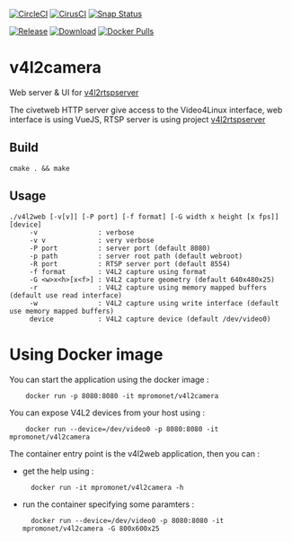 [![CircleCI](https://circleci.com/gh/mpromonet/v4l2camera.svg?style=shield)](https://circleci.com/gh/mpromonet/v4l2camera)
[![CirusCI](https://api.cirrus-ci.com/github/mpromonet/v4l2camera.svg?branch=master)](https://cirrus-ci.com/github/mpromonet/v4l2camera)
[![Snap Status](https://snapcraft.io/v4l2camera/badge.svg)](https://snapcraft.io/v4l2camera)

[![Release](https://img.shields.io/github/release/mpromonet/v4l2camera.svg)](https://github.com/mpromonet/v4l2camera/releases/latest)
[![Download](https://img.shields.io/github/downloads/mpromonet/v4l2camera/total.svg)](https://github.com/mpromonet/v4l2camera/releases/latest)
[![Docker Pulls](https://img.shields.io/docker/pulls/mpromonet/v4l2camera.svg)](https://hub.docker.com/r/mpromonet/v4l2camera)

v4l2camera
=======
Web server & UI for [v4l2rtspserver](https://github.com/mpromonet/v4l2rtspserver)

The civetweb HTTP server give access to the Video4Linux interface, web interface is using VueJS, RTSP server is using project [v4l2rtspserver](https://github.com/mpromonet/v4l2rtspserver)

 
Build
------- 
	cmake . && make

Usage
------- 
	./v4l2web [-v[v]] [-P port] [-f format] [-G width x height [x fps]] [device]
         -v               : verbose 
         -v v             : very verbose 
         -P port          : server port (default 8080)
         -p path          : server root path (default webroot)
         -R port          : RTSP server port (default 8554)
         -f format        : V4L2 capture using format
         -G <w>x<h>[x<f>] : V4L2 capture geometry (default 640x480x25)
         -r               : V4L2 capture using memory mapped buffers (default use read interface)
         -w               : V4L2 capture using write interface (default use memory mapped buffers)
         device           : V4L2 capture device (default /dev/video0)

Using Docker image
===============
You can start the application using the docker image :

        docker run -p 8080:8080 -it mpromonet/v4l2camera

You can expose V4L2 devices from your host using :

        docker run --device=/dev/video0 -p 8080:8080 -it mpromonet/v4l2camera

The container entry point is the v4l2web application, then you can :

* get the help using :

        docker run -it mpromonet/v4l2camera -h

* run the container specifying some paramters :

        docker run --device=/dev/video0 -p 8080:8080 -it mpromonet/v4l2camera -G 800x600x25 

